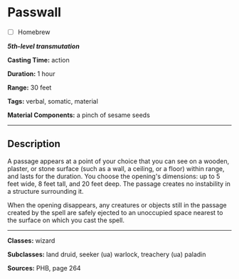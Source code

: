 # Passwall

- [ ] Homebrew

***5th-level transmutation***

**Casting Time:** action

**Duration:** 1 hour

**Range:** 30 feet

**Tags:** verbal, somatic, material

**Material Components:** a pinch of sesame seeds

---

## Description
A passage appears at a point of your choice that you can see on a wooden, plaster, or stone surface (such as a wall, a ceiling, or a floor) within range, and lasts for the duration. You choose the opening's dimensions: up to 5 feet wide, 8 feet tall, and 20 feet deep. The passage creates no instability in a structure surrounding it.

When the opening disappears, any creatures or objects still in the passage created by the spell are safely ejected to an unoccupied space nearest to the surface on which you cast the spell.

---

**Classes:** wizard

**Subclasses:** land druid, seeker (ua) warlock, treachery (ua) paladin

**Sources:** PHB, page 264
